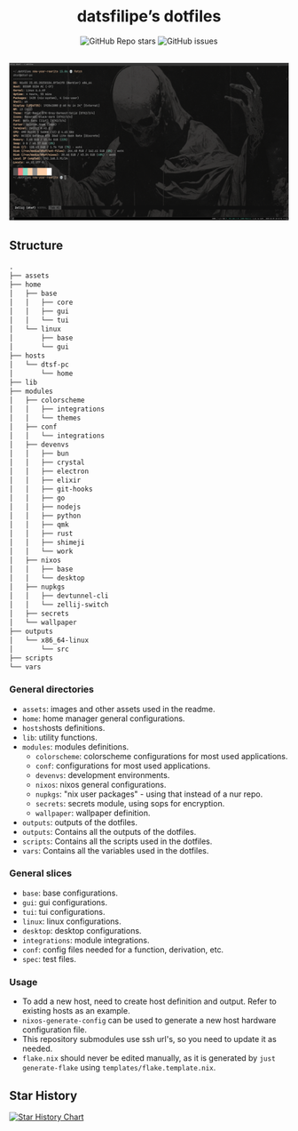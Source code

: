 <div align="center">

# datsfilipe’s dotfiles

<img alt="GitHub Repo stars" src="https://img.shields.io/github/stars/datsfilipe/dotfiles?colorA=A0A0A0&colorB=FFCFA8&style=for-the-badge&logo=github">
<img alt="GitHub issues" src="https://img.shields.io/github/issues/datsfilipe/dotfiles?colorA=A0A0A0&colorB=FFCFA8&style=for-the-badge&logo=github">

<br/>
<br/>

![Preview](./assets/preview.png)

</div>

## Structure

```
.
├── assets
├── home
│   ├── base
│   │   ├── core
│   │   ├── gui
│   │   └── tui
│   └── linux
│       ├── base
│       └── gui
├── hosts
│   └── dtsf-pc
│       └── home
├── lib
├── modules
│   ├── colorscheme
│   │   ├── integrations
│   │   └── themes
│   ├── conf
│   │   └── integrations
│   ├── devenvs
│   │   ├── bun
│   │   ├── crystal
│   │   ├── electron
│   │   ├── elixir
│   │   ├── git-hooks
│   │   ├── go
│   │   ├── nodejs
│   │   ├── python
│   │   ├── qmk
│   │   ├── rust
│   │   ├── shimeji
│   │   └── work
│   ├── nixos
│   │   ├── base
│   │   └── desktop
│   ├── nupkgs
│   │   ├── devtunnel-cli
│   │   └── zellij-switch
│   ├── secrets
│   └── wallpaper
├── outputs
│   └── x86_64-linux
│       └── src
├── scripts
└── vars
```

### General directories

- `assets`: images and other assets used in the readme.
- `home`: home manager general configurations.
- `hosts`hosts definitions.
- `lib`: utility functions.
- `modules`: modules definitions.
    - `colorscheme`: colorscheme configurations for most used applications.
    - `conf`: configurations for most used applications.
    - `devenvs`: development environments.
    - `nixos`: nixos general configurations.
    - `nupkgs`: "nix user packages" - using that instead of a nur repo.
    - `secrets`: secrets module, using sops for encryption.
    - `wallpaper`: wallpaper definition.
- `outputs`: outputs of the dotfiles.
- `outputs`: Contains all the outputs of the dotfiles.
- `scripts`: Contains all the scripts used in the dotfiles.
- `vars`: Contains all the variables used in the dotfiles.

### General slices

- `base`: base configurations.
- `gui`: gui configurations.
- `tui`: tui configurations.
- `linux`: linux configurations.
- `desktop`: desktop configurations.
- `integrations`: module integrations.
- `conf`: config files needed for a function, derivation, etc.
- `spec`: test files.

### Usage

- To add a new host, need to create host definition and output. Refer to existing hosts as an example.
- `nixos-generate-config` can be used to generate a new host hardware configuration file.
- This repository submodules use ssh url's, so you need to update it as needed.
- `flake.nix` should never be edited manually, as it is generated by `just generate-flake` using `templates/flake.template.nix`.

## Star History

<a href="https://star-history.com/#datsfilipe/dotfiles&Date">
  <picture>
    <source media="(prefers-color-scheme: dark)" srcset="https://api.star-history.com/svg?repos=datsfilipe/dotfiles&type=Date&theme=dark" />
    <source media="(prefers-color-scheme: light)" srcset="https://api.star-history.com/svg?repos=datsfilipe/dotfiles&type=Date" />
    <img alt="Star History Chart" src="https://api.star-history.com/svg?repos=datsfilipe/dotfiles&type=Date" />
  </picture>
</a>
